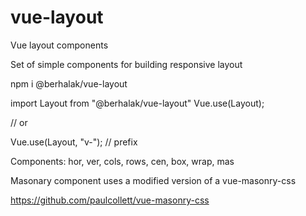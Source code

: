 # vue-layout
Vue layout components

Set of simple components for building responsive layout

npm i @berhalak/vue-layout

import Layout from "@berhalak/vue-layout"
Vue.use(Layout);

// or

Vue.use(Layout, "v-"); // prefix

Components:
hor, ver, cols, rows, cen, box, wrap, mas

Masonary component uses a modified version of a vue-masonry-css 

https://github.com/paulcollett/vue-masonry-css